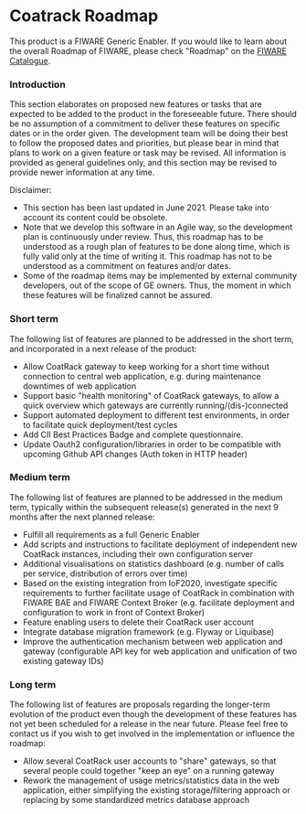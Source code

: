 # Coatrack Roadmap

This product is a FIWARE Generic Enabler. If you would like to learn about the overall Roadmap of FIWARE, please check
"Roadmap" on the [FIWARE Catalogue](https://www.fiware.org/developers/catalogue/).

### Introduction

This section elaborates on proposed new features or tasks that are expected to be added to the product in the
foreseeable future. There should be no assumption of a commitment to deliver these features on specific dates or in the
order given. The development team will be doing their best to follow the proposed dates and priorities, but please bear
in mind that plans to work on a given feature or task may be revised. All information is provided as general guidelines
only, and this section may be revised to provide newer information at any time.

Disclaimer:

-   This section has been last updated in June 2021. Please take into account its content could be obsolete.
-   Note that we develop this software in an Agile way, so the development plan is continuously under review. Thus, 
    this roadmap has to be understood as a rough plan of features to be done along time, which is fully valid only at 
    the time of writing it. This roadmap has not to be understood as a commitment on features and/or dates.
-   Some of the roadmap items may be implemented by external community developers, out of the scope of GE owners. Thus,
    the moment in which these features will be finalized cannot be assured.

### Short term

The following list of features are planned to be addressed in the short term, and incorporated in a next release of the
product:

-   Allow CoatRack gateway to keep working for a short time without connection to central web application, 
    e.g. during maintenance downtimes of web application
-   Support basic "health monitoring" of CoatRack gateways, 
    to allow a quick overview which gateways are currently running/(dis-)connected
-   Support automated deployment to different test environments, in order to facilitate quick deployment/test cycles
-   Add CII Best Practices Badge and complete questionnaire.
-   Update Oauth2 configuration/libraries in order to be compatible with upcoming Github API changes 
    (Auth token in HTTP header)

### Medium term

The following list of features are planned to be addressed in the medium term, typically within the subsequent
release(s) generated in the next 9 months after the next planned release:

-   Fulfill all requirements as a full Generic Enabler
-   Add scripts and instructions to facilitate deployment of independent new CoatRack instances, 
    including their own configuration server
-   Additional visualisations on statistics dashboard (e.g. number of calls per service, distribution of errors over time)
-   Based on the existing integration from IoF2020, investigate specific requirements to further facilitate usage of 
    CoatRack in combination with FIWARE BAE and FIWARE Context Broker (e.g. facilitate deployment and configuration to work 
    in front of Context Broker)
-   Feature enabling users to delete their CoatRack user account
-   Integrate database migration framework (e.g. Flyway or Liquibase)
-   Improve the authentication mechanism between web application and gateway (configurable API key for web application 
    and unification of two existing gateway IDs)

### Long term

The following list of features are proposals regarding the longer-term evolution of the product even though the
development of these features has not yet been scheduled for a release in the near future. Please feel free to contact
us if you wish to get involved in the implementation or influence the roadmap:

-   Allow several CoatRack user accounts to "share" gateways, so that several people could together "keep an eye" on a running gateway
-   Rework the management of usage metrics/statistics data in the web application, either simplifying the existing storage/filtering 
    approach or replacing by some standardized metrics database approach 
